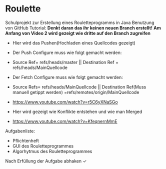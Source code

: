 # Roulette
Schulprojekt zur Erstellung eines Rouletteprogramms in Java
Benutzung von GitHub Tutorial:
**Denkt daran das ihr keinen neuen Branch erstellt!**
**Am Anfang von Video 2 wird gezeigt wie dritte auf den Branch zugreifen**
- Hier wird das Pushen(Hochladen eines Quellcodes gezeigt)
- Der Push Configure muss wie folgt gemacht werden:
- Source Ref= refs/heads/master || Destination Ref = refs/heads/MainQuellcode

- Der Fetch Configure muss wie folgt gemacht werden:
- Source Refs= refs/heads/MainQuellcode || Destination Ref(Muss manuell getippt werden) =refs/remotes/origin/MainQuellcode 
- https://www.youtube.com/watch?v=r5C6yXNaSGo
- Hier wird gezeigt wie Konflikte entstehen und wie man Merged
- https://www.youtube.com/watch?v=KfeqnernMmE


Aufgabenliste:
- Pflichtenheft
- GUI des Rouletteprogrammes
- Algorhytmus des Rouletteprogrammes

Nach Erfüllung der Aufgabe abhaken ✓ 
